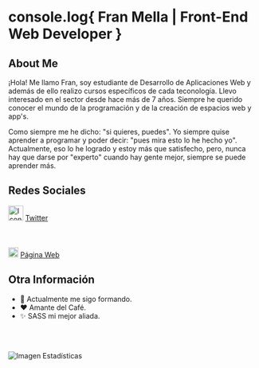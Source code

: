 #### <h1>console.log{ Fran Mella | Front-End Web Developer }</h1>

<h2>About Me</h2>

¡Hola! Me llamo Fran, soy estudiante de Desarrollo de Aplicaciones Web y además de ello realizo cursos específicos de cada teconología.
Llevo interesado en el sector desde hace más de 7 años. Siempre he querido conocer el mundo de la programación y de la creación de espacios web y app's.

Como siempre me he dicho: "si quieres, puedes". Yo siempre quise aprender a programar y poder decir: "pues mira esto lo he hecho yo". Actualmente, eso lo he logrado y estoy más que satisfecho, pero, nunca hay que darse por "experto" cuando hay gente mejor, siempre se puede aprender más.

<h2>Redes Sociales</h2>


<img src="https://user-images.githubusercontent.com/92534421/137682203-0ba70b39-31d1-4d7c-a7b8-4a2f42f9600d.png" alt="Icono Twitter" width="30px"/> [Twitter](https://twitter.com/melladev_)
<br><br>
<br><br>
<img src="https://user-images.githubusercontent.com/92534421/137683337-60dc574d-2648-4a8c-8910-0d0a6def9a13.png" alt="Icono Web" width="20px"/>
[Página Web](https://melladev.com)

<h2> Otra Información</h2>

- 🌱 Actualmente me sigo formando. 
- ❤️ Amante del Café.
- ✨ SASS mi mejor aliada.

<br><br>


<img src="https://github-readme-stats.vercel.app/api?username=fmelladev&&show_icons=true&title_color=fef46d&icon_color=fef46d&text_color=ffffff&bg_color=0f0f0f" alt="Imagen Estadísticas"/>
